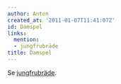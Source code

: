 ```yaml
---
author: Anton
created_at: '2011-01-07T11:41:07Z'
id: Damspel
links:
  mention:
  - jungfrubräde
title: Damspel
---
```


Se [jungfrubräde].

  [jungfrubräde]: jungfrubräde
